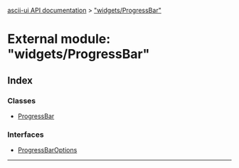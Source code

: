 [ascii-ui API documentation](../README.md) > ["widgets/ProgressBar"](../modules/_widgets_progressbar_.md)

# External module: "widgets/ProgressBar"

## Index

### Classes

* [ProgressBar](../classes/_widgets_progressbar_.progressbar.md)

### Interfaces

* [ProgressBarOptions](../interfaces/_widgets_progressbar_.progressbaroptions.md)

---

